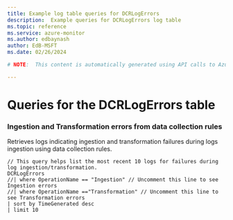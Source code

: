 ```yaml
---
title: Example log table queries for DCRLogErrors
description:  Example queries for DCRLogErrors log table
ms.topic: reference
ms.service: azure-monitor
ms.author: edbaynash
author: EdB-MSFT
ms.date: 02/26/2024

# NOTE:  This content is automatically generated using API calls to Azure. Any edits made on these files will be overwritten in the next run of the script. 

---
```


# Queries for the DCRLogErrors table


### Ingestion and Transformation errors from data collection rules  


Retrieves logs indicating ingestion and transformation failures during logs ingestion using data collection rules.  

```query
// This query helps list the most recent 10 logs for failures during log ingestion/transformation. 
DCRLogErrors
//| where OperationName == "Ingestion" // Uncomment this line to see Ingestion errors
//| where OperationName =="Transformation" // Uncomment this line to see Transformation errors
| sort by TimeGenerated desc
| limit 10

```

